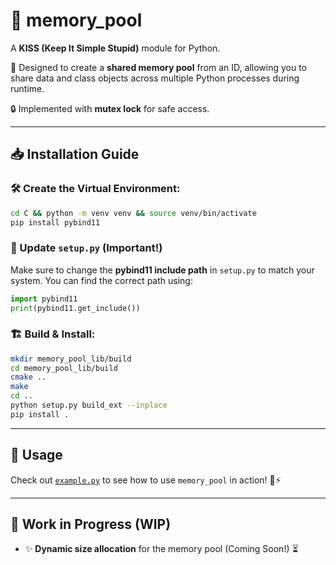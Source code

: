 # 🚀 memory_pool

A **KISS (Keep It Simple Stupid)** module for Python.

📌 Designed to create a **shared memory pool** from an ID, allowing you to share data and class objects across multiple Python processes during runtime.

🔒 Implemented with **mutex lock** for safe access.

---

## 📥 Installation Guide

### 🛠️ Create the Virtual Environment:

```bash
cd C && python -m venv venv && source venv/bin/activate
pip install pybind11
```

### 🔧 Update `setup.py` (Important!)
Make sure to change the **pybind11 include path** in `setup.py` to match your system.
You can find the correct path using:

```python
import pybind11
print(pybind11.get_include())
```

### 🏗️ Build & Install:

```bash
mkdir memory_pool_lib/build
cd memory_pool_lib/build
cmake ..
make
cd ..
python setup.py build_ext --inplace
pip install .
```

---

## 📌 Usage
Check out [`example.py`](./example.py) to see how to use `memory_pool` in action! 🧠⚡

---

## 🔄 Work in Progress (WIP)
- ✨ **Dynamic size allocation** for the memory pool (Coming Soon!) ⏳

